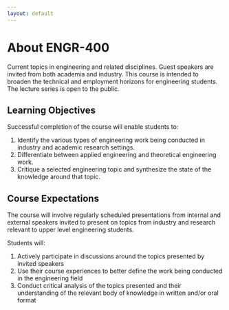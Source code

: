 ```yaml
---
layout: default
---
```


# About ENGR-400

Current topics in engineering and related disciplines. Guest speakers are invited from both academia and industry. This course is intended to broaden the technical and employment horizons for engineering students. The lecture series is open to the public.

## Learning Objectives
Successful completion of the course will enable students to:  
1. Identify the various types of engineering work being conducted in industry and academic research settings.
2. Differentiate between applied engineering and theoretical engineering work.
3. Critique a selected engineering topic and synthesize the state of the knowledge around that topic.

## Course Expectations
The course will involve regularly scheduled presentations from internal and external speakers invited to present on topics from industry and research relevant to upper level engineering students.

Students will:  
1. Actively participate in discussions around the topics presented by invited speakers
2. Use their course experiences to better define the work being conducted in the engineering field 
3. Conduct critical analysis of the topics presented and their understanding of the relevant body of knowledge in written and/or oral format